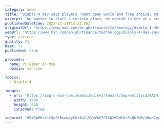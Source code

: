 ```yaml
---
category: news
title: "Diablo 4 dev says players 'want open world and free choice, but they also want to be told where to go'"
excerpt: "We wanted to start a certain place, we wanted to end at a certain place.\" Diablo 4 is \"more of a branching story,\" he said, and players can choose the order in which they play its major parts—and then ..."
publishedDateTime: 2022-11-11T13:21:05Z
originalUrl: "https://www.msn.com/en-gb/finance/technology/diablo-4-dev-says-players-want-open-world-and-free-choice-but-they-also-want-to-be-told-where-to-go/ar-AA140VsF"
webUrl: "https://www.msn.com/en-gb/finance/technology/diablo-4-dev-says-players-want-open-world-and-free-choice-but-they-also-want-to-be-told-where-to-go/ar-AA140VsF"
type: article
quality: 71
heat: 71
published: true

provider:
  name: PC Gamer on MSN
  domain: msn.com

topics:
  - Diablo 4

images:
  - url: "https://img-s-msn-com.akamaized.net/tenant/amp/entityid/AA141gQP.img?h=630&w=1200&m=6&q=60&o=t&l=f&f=jpg&x=498&y=233"
    width: 1200
    height: 630
    isCached: true

secured: "d94RpRHstCc9pOtBsuwxyLHiAq1jVVNVWU79IhQXWGdCbz5pQbfN0/ybmp2ypJI9pdD0bY+ui5MQ+s6axrVrI6yDSAK/8h2GSCVX4tL8yZ28EtZPm5XMSBWDIhDwkd9giaDfA/vSPvdtd6j6j7Nbiq2OCAWVfsM6BR2M/jze3XTERO0GIhchIP1dNPZEk9SNe1AdLi1yNU6az6ohzXNY2rMe+3PKQ+EQcKSjd3H1lRMq8f2GZbE8IO4VzRVAjYJdVRyLzseN4TQWAN9q08lfIrlO4nqiEm64nncwD4GYfwnfpihzVgPaz9z0jDl3B8+q4ACtFZB7hEiv8rhuLKRPqiLe+c7gePzg8ceKV8q+RHg=;6kG4NjW5wFzieQ4jOJf28A=="
---
```


